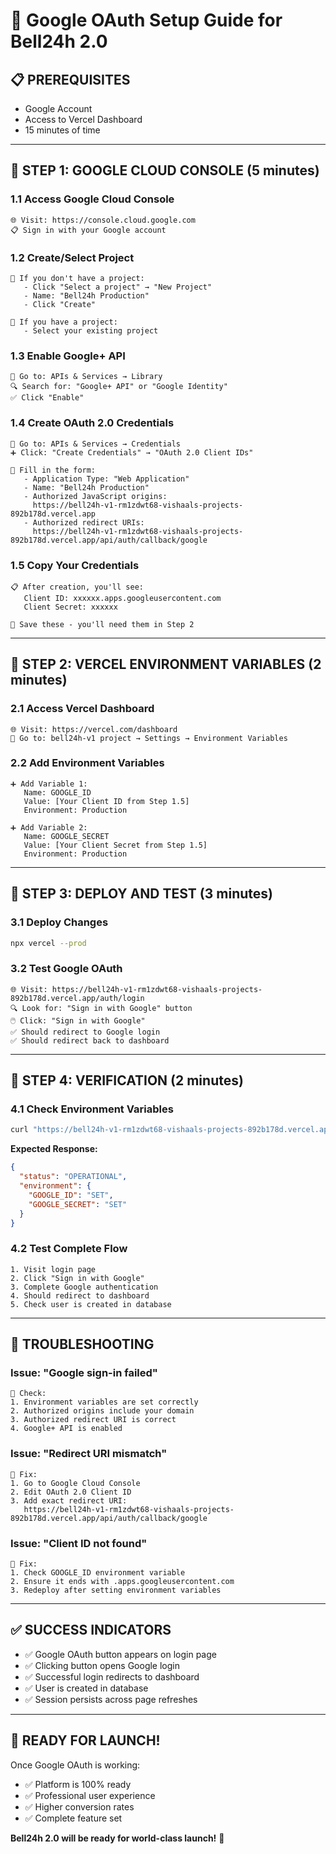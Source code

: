 # 🚀 Google OAuth Setup Guide for Bell24h 2.0

## 📋 **PREREQUISITES**

- Google Account
- Access to Vercel Dashboard
- 15 minutes of time

---

## 🎯 **STEP 1: GOOGLE CLOUD CONSOLE (5 minutes)**

### **1.1 Access Google Cloud Console**

```
🌐 Visit: https://console.cloud.google.com
📋 Sign in with your Google account
```

### **1.2 Create/Select Project**

```
🔧 If you don't have a project:
   - Click "Select a project" → "New Project"
   - Name: "Bell24h Production"
   - Click "Create"

🔧 If you have a project:
   - Select your existing project
```

### **1.3 Enable Google+ API**

```
🔧 Go to: APIs & Services → Library
🔍 Search for: "Google+ API" or "Google Identity"
✅ Click "Enable"
```

### **1.4 Create OAuth 2.0 Credentials**

```
🔧 Go to: APIs & Services → Credentials
➕ Click: "Create Credentials" → "OAuth 2.0 Client IDs"

📝 Fill in the form:
   - Application Type: "Web Application"
   - Name: "Bell24h Production"
   - Authorized JavaScript origins:
     https://bell24h-v1-rm1zdwt68-vishaals-projects-892b178d.vercel.app
   - Authorized redirect URIs:
     https://bell24h-v1-rm1zdwt68-vishaals-projects-892b178d.vercel.app/api/auth/callback/google
```

### **1.5 Copy Your Credentials**

```
📋 After creation, you'll see:
   Client ID: xxxxxx.apps.googleusercontent.com
   Client Secret: xxxxxx

💾 Save these - you'll need them in Step 2
```

---

## 🎯 **STEP 2: VERCEL ENVIRONMENT VARIABLES (2 minutes)**

### **2.1 Access Vercel Dashboard**

```
🌐 Visit: https://vercel.com/dashboard
🔧 Go to: bell24h-v1 project → Settings → Environment Variables
```

### **2.2 Add Environment Variables**

```
➕ Add Variable 1:
   Name: GOOGLE_ID
   Value: [Your Client ID from Step 1.5]
   Environment: Production

➕ Add Variable 2:
   Name: GOOGLE_SECRET
   Value: [Your Client Secret from Step 1.5]
   Environment: Production
```

---

## 🎯 **STEP 3: DEPLOY AND TEST (3 minutes)**

### **3.1 Deploy Changes**

```bash
npx vercel --prod
```

### **3.2 Test Google OAuth**

```
🌐 Visit: https://bell24h-v1-rm1zdwt68-vishaals-projects-892b178d.vercel.app/auth/login
🔍 Look for: "Sign in with Google" button
🖱️ Click: "Sign in with Google"
✅ Should redirect to Google login
✅ Should redirect back to dashboard
```

---

## 🎯 **STEP 4: VERIFICATION (2 minutes)**

### **4.1 Check Environment Variables**

```bash
curl "https://bell24h-v1-rm1zdwt68-vishaals-projects-892b178d.vercel.app/api/health"
```

**Expected Response:**

```json
{
  "status": "OPERATIONAL",
  "environment": {
    "GOOGLE_ID": "SET",
    "GOOGLE_SECRET": "SET"
  }
}
```

### **4.2 Test Complete Flow**

```
1. Visit login page
2. Click "Sign in with Google"
3. Complete Google authentication
4. Should redirect to dashboard
5. Check user is created in database
```

---

## 🚨 **TROUBLESHOOTING**

### **Issue: "Google sign-in failed"**

```
🔧 Check:
1. Environment variables are set correctly
2. Authorized origins include your domain
3. Authorized redirect URI is correct
4. Google+ API is enabled
```

### **Issue: "Redirect URI mismatch"**

```
🔧 Fix:
1. Go to Google Cloud Console
2. Edit OAuth 2.0 Client ID
3. Add exact redirect URI:
   https://bell24h-v1-rm1zdwt68-vishaals-projects-892b178d.vercel.app/api/auth/callback/google
```

### **Issue: "Client ID not found"**

```
🔧 Fix:
1. Check GOOGLE_ID environment variable
2. Ensure it ends with .apps.googleusercontent.com
3. Redeploy after setting environment variables
```

---

## ✅ **SUCCESS INDICATORS**

- ✅ Google OAuth button appears on login page
- ✅ Clicking button opens Google login
- ✅ Successful login redirects to dashboard
- ✅ User is created in database
- ✅ Session persists across page refreshes

---

## 🎉 **READY FOR LAUNCH!**

Once Google OAuth is working:

- ✅ Platform is 100% ready
- ✅ Professional user experience
- ✅ Higher conversion rates
- ✅ Complete feature set

**Bell24h 2.0 will be ready for world-class launch!** 🚀
